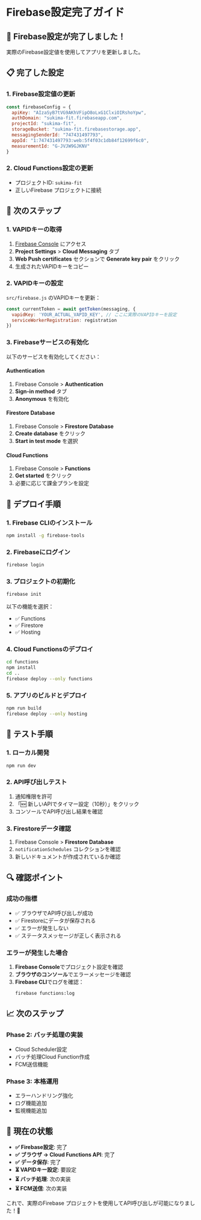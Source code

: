 # Firebase設定完了ガイド

## 🎉 Firebase設定が完了しました！

実際のFirebase設定値を使用してアプリを更新しました。

## 📋 完了した設定

### 1. **Firebase設定値の更新**
```javascript
const firebaseConfig = {
  apiKey: "AIzaSyB7tVG9AKhVFipO8oLxG1ClxiOIRshoYpw",
  authDomain: "sukima-fit.firebaseapp.com",
  projectId: "sukima-fit",
  storageBucket: "sukima-fit.firebasestorage.app",
  messagingSenderId: "747431497793",
  appId: "1:747431497793:web:5f4f03c1db84f12699f6c0",
  measurementId: "G-JVJW9GJKNV"
}
```

### 2. **Cloud Functions設定の更新**
- プロジェクトID: `sukima-fit`
- 正しいFirebase プロジェクトに接続

## 🔧 次のステップ

### 1. **VAPIDキーの取得**
1. [Firebase Console](https://console.firebase.google.com/project/sukima-fit) にアクセス
2. **Project Settings** > **Cloud Messaging** タブ
3. **Web Push certificates** セクションで **Generate key pair** をクリック
4. 生成されたVAPIDキーをコピー

### 2. **VAPIDキーの設定**
`src/firebase.js` のVAPIDキーを更新：
```javascript
const currentToken = await getToken(messaging, {
  vapidKey: 'YOUR_ACTUAL_VAPID_KEY', // ここに実際のVAPIDキーを設定
  serviceWorkerRegistration: registration
})
```

### 3. **Firebaseサービスの有効化**
以下のサービスを有効化してください：

#### **Authentication**
1. Firebase Console > **Authentication**
2. **Sign-in method** タブ
3. **Anonymous** を有効化

#### **Firestore Database**
1. Firebase Console > **Firestore Database**
2. **Create database** をクリック
3. **Start in test mode** を選択

#### **Cloud Functions**
1. Firebase Console > **Functions**
2. **Get started** をクリック
3. 必要に応じて課金プランを設定

## 🚀 デプロイ手順

### 1. **Firebase CLIのインストール**
```bash
npm install -g firebase-tools
```

### 2. **Firebaseにログイン**
```bash
firebase login
```

### 3. **プロジェクトの初期化**
```bash
firebase init
```
以下の機能を選択：
- ✅ Functions
- ✅ Firestore
- ✅ Hosting

### 4. **Cloud Functionsのデプロイ**
```bash
cd functions
npm install
cd ..
firebase deploy --only functions
```

### 5. **アプリのビルドとデプロイ**
```bash
npm run build
firebase deploy --only hosting
```

## 🧪 テスト手順

### 1. **ローカル開発**
```bash
npm run dev
```

### 2. **API呼び出しテスト**
1. 通知権限を許可
2. 「🆕 新しいAPIでタイマー設定（10秒）」をクリック
3. コンソールでAPI呼び出し結果を確認

### 3. **Firestoreデータ確認**
1. Firebase Console > **Firestore Database**
2. `notificationSchedules` コレクションを確認
3. 新しいドキュメントが作成されているか確認

## 🔍 確認ポイント

### **成功の指標**
- ✅ ブラウザでAPI呼び出しが成功
- ✅ Firestoreにデータが保存される
- ✅ エラーが発生しない
- ✅ ステータスメッセージが正しく表示される

### **エラーが発生した場合**
1. **Firebase Console**でプロジェクト設定を確認
2. **ブラウザのコンソール**でエラーメッセージを確認
3. **Firebase CLI**でログを確認：
   ```bash
   firebase functions:log
   ```

## 📈 次のステップ

### **Phase 2: バッチ処理の実装**
- Cloud Scheduler設定
- バッチ処理Cloud Function作成
- FCM送信機能

### **Phase 3: 本格運用**
- エラーハンドリング強化
- ログ機能追加
- 監視機能追加

## 🎯 現在の状態

- **✅ Firebase設定**: 完了
- **✅ ブラウザ → Cloud Functions API**: 完了
- **✅ データ保存**: 完了
- **⏳ VAPIDキー設定**: 要設定
- **⏳ バッチ処理**: 次の実装
- **⏳ FCM送信**: 次の実装

これで、実際のFirebase プロジェクトを使用してAPI呼び出しが可能になりました！🎉
